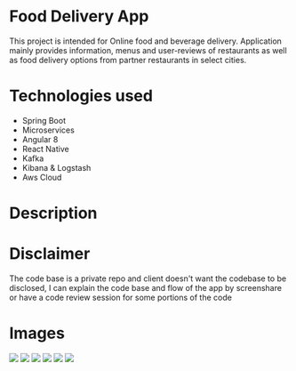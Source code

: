 # Food Delivery App

This project is intended for Online food and beverage delivery.
Application mainly provides information, menus and user-reviews of restaurants as well as food delivery options from partner restaurants in select cities.

# Technologies used
- Spring Boot
- Microservices
- Angular 8
- React Native
- Kafka
- Kibana & Logstash
- Aws Cloud 

# Description

# Disclaimer
The code base is a private repo and client doesn't want the codebase to be disclosed,
I can explain the code base and flow of the app by screenshare or have a code review session 
for some portions of the code

# Images
![](https://rodionsolutions.com/assets/images/silafoods/silafoods_1.jpeg)
![](https://rodionsolutions.com/assets/images/silafoods/silafoods_2.jpeg)
![](https://rodionsolutions.com/assets/images/silafoods/silafoods_3.jpeg)
![](https://rodionsolutions.com/assets/images/silafoods/silafoods_4.jpeg)
![](https://rodionsolutions.com/assets/images/silafoods/silafoods_5.jpeg)
![](https://rodionsolutions.com/assets/images/silafoods/silafoods_6.jpeg)
